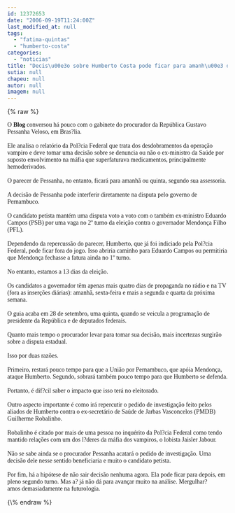 ```yaml
---
id: 12372653
date: "2006-09-19T11:24:00Z"
last_modified_at: null
tags:
  - "fatima-quintas"
  - "humberto-costa"
categories:
  - "noticias"
title: "Decis\u00e3o sobre Humberto Costa pode ficar para amanh\u00e3 ou quinta"
sutia: null
chapeu: null
autor: null
imagem: null
---
```

{\% raw %}
<p><FONT face=Verdana>O <STRONG>Blog</STRONG> conversou há pouco com o gabinete do procurador da República Gustavo Pessanha Veloso, em Bras?lia. <BR><BR>Ele analisa o relatório da Pol?cia Federal que trata dos desdobramentos da operação vampiro e deve tomar uma decisão sobre se denuncia ou não o ex-ministro da Saúde por suposto envolvimento na máfia que superfaturava medicamentos, principalmente hemoderivados.<BR><BR>O parecer de Pessanha, no entanto, ficará para amanhã ou quinta, segundo sua assessoria.<BR><BR>A decisão de Pessanha pode interferir diretamente na disputa pelo governo de Pernambuco. <BR><BR>O candidato petista mantém uma disputa voto a voto com o também ex-ministro Eduardo Campos (PSB) por uma vaga no 2º turno da eleição contra o governador Mendonça Filho (PFL).<BR><BR>Dependendo da repercussão do parecer, Humberto, que já foi indiciado pela Pol?cia Federal, pode ficar fora do jogo. Isso abriria caminho para Eduardo Campos ou permitiria que Mendonça fechasse a fatura ainda no 1º turno.<BR><BR>No entanto, estamos a 13 dias da eleição. <BR><BR>Os candidatos a governador têm apenas mais quatro dias de propaganda no rádio e na TV (fora as inserções diárias): amanhã, sexta-feira e mais a segunda e quarta da próxima semana. <BR><BR>O guia acaba em 28 de setembro, uma quinta, quando se veicula a programação de presidente da República e de deputados federais.<BR><BR>Quanto mais tempo o procurador levar para tomar sua decisão, mais incertezas surgirão sobre a disputa estadual.<BR><BR>Isso por duas razões. <BR><BR>Primeiro, restará pouco tempo para que a União por Pernambuco, que apóia Mendonça, ataque Humberto. Segundo, sobrará também pouco tempo para que Humberto se defenda.<BR><BR>Portanto, é dif?cil saber o impacto que isso terá no eleitorado.<BR><BR>Outro aspecto importante é como irá repercutir o pedido de investigação feito pelos aliados de Humberto contra o ex-secretário de Saúde de Jarbas Vasconcelos (PMDB) Guilherme Robalinho.<BR><BR>Robalinho é citado por mais de uma pessoa no inquérito da Pol?cia Federal como tendo mantido relações com um dos l?deres da máfia dos vampiros, o lobista Jaisler Jabour.<BR><BR>Não se sabe ainda se o procurador Pessanha acatará o pedido de investigação. Uma decisão dele nesse sentido beneficiaria e muito o candidato petista.<BR><BR>Por fim, há a hipótese de não sair decisão nenhuma agora. Ela pode ficar para depois, em pleno segundo turno. Mas a? já não dá para avançar muito na análise. Mergulhar?amos&nbsp;demasiadamente na futurologia.</FONT> </p>
{\% endraw %}